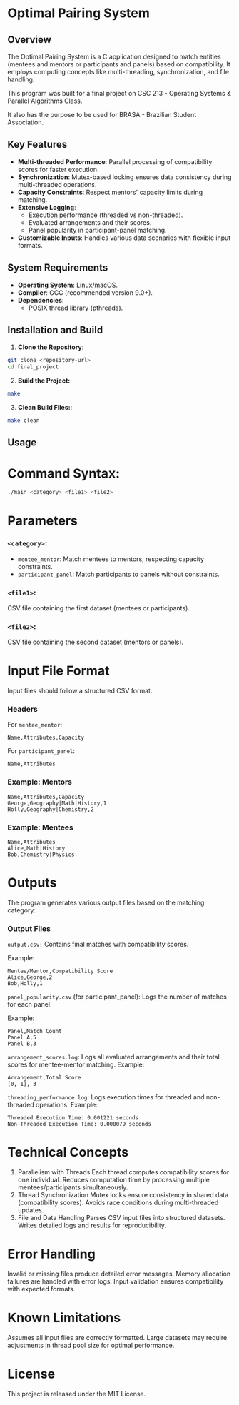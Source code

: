 # **Optimal Pairing System**

## **Overview**

The Optimal Pairing System is a C application designed to match entities (mentees and mentors or participants and panels) based on compatibility. It employs computing concepts like multi-threading, synchronization, and file handling.

This program was built for a final project on CSC 213 - Operating Systems & Parallel Algorithms Class.

It also has the purpose to be used for BRASA - Brazilian Student Association.

## **Key Features**

- **Multi-threaded Performance**: Parallel processing of compatibility scores for faster execution.
- **Synchronization**: Mutex-based locking ensures data consistency during multi-threaded operations.
- **Capacity Constraints**: Respect mentors' capacity limits during matching.
- **Extensive Logging**:
  - Execution performance (threaded vs non-threaded).
  - Evaluated arrangements and their scores.
  - Panel popularity in participant-panel matching.
- **Customizable Inputs**: Handles various data scenarios with flexible input formats.

## **System Requirements**

- **Operating System**: Linux/macOS.
- **Compiler**: GCC (recommended version 9.0+).
- **Dependencies**:
  - POSIX thread library (pthreads).

## **Installation and Build**

1. **Clone the Repository**:

```bash
git clone <repository-url>
cd final_project
```

2. **Build the Project:**:

```bash
make
```

3. **Clean Build Files:**:

```bash
make clean
```

## **Usage**

# **Command Syntax**:

```bash
./main <category> <file1> <file2>
```

# **Parameters**

### `<category>`:

- `mentee_mentor`: Match mentees to mentors, respecting capacity constraints.
- `participant_panel`: Match participants to panels without constraints.

### `<file1>`:

CSV file containing the first dataset (mentees or participants).

### `<file2>`:

CSV file containing the second dataset (mentors or panels).

# **Input File Format**

Input files should follow a structured CSV format.

### **Headers**

For `mentee_mentor`:

```plaintext
Name,Attributes,Capacity
```

For `participant_panel`:

```plaintext
Name,Attributes
```

### **Example: Mentors**

```plaintext
Name,Attributes,Capacity
George,Geography|Math|History,1
Holly,Geography|Chemistry,2
```

### **Example: Mentees**

```plaintext
Name,Attributes
Alice,Math|History
Bob,Chemistry|Physics
```

# **Outputs**

The program generates various output files based on the matching category:

### **Output Files**

`output.csv:`
Contains final matches with compatibility scores.

Example:

```plaintext
Mentee/Mentor,Compatibility Score
Alice,George,2
Bob,Holly,1
```

`panel_popularity.csv` (for participant_panel):
Logs the number of matches for each panel.

Example:

```plaintext
Panel,Match Count
Panel A,5
Panel B,3
```

`arrangement_scores.log`:
Logs all evaluated arrangements and their total scores for mentee-mentor matching.
Example:

```plaintext
Arrangement,Total Score
[0, 1], 3
```

`threading_performance.log`:
Logs execution times for threaded and non-threaded operations.
Example:

```plaintext
Threaded Execution Time: 0.001221 seconds
Non-Threaded Execution Time: 0.000079 seconds
```

# **Technical Concepts**

1. Parallelism with Threads
   Each thread computes compatibility scores for one individual.
   Reduces computation time by processing multiple mentees/participants simultaneously.
2. Thread Synchronization
   Mutex locks ensure consistency in shared data (compatibility scores).
   Avoids race conditions during multi-threaded updates.
3. File and Data Handling
   Parses CSV input files into structured datasets.
   Writes detailed logs and results for reproducibility.

# **Error Handling**

Invalid or missing files produce detailed error messages.
Memory allocation failures are handled with error logs.
Input validation ensures compatibility with expected formats.

# **Known Limitations**

Assumes all input files are correctly formatted.
Large datasets may require adjustments in thread pool size for optimal performance.

# **License**

This project is released under the MIT License.
